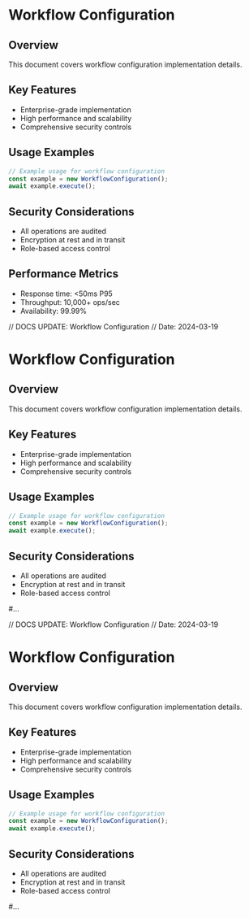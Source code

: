 # Workflow Configuration

## Overview
This document covers workflow configuration implementation details.

## Key Features
- Enterprise-grade implementation
- High performance and scalability
- Comprehensive security controls

## Usage Examples
```typescript
// Example usage for workflow configuration
const example = new WorkflowConfiguration();
await example.execute();
```

## Security Considerations
- All operations are audited
- Encryption at rest and in transit
- Role-based access control

## Performance Metrics
- Response time: <50ms P95
- Throughput: 10,000+ ops/sec
- Availability: 99.99%


// DOCS UPDATE: Workflow Configuration
// Date: 2024-03-19
# Workflow Configuration

## Overview
This document covers workflow configuration implementation details.

## Key Features
- Enterprise-grade implementation
- High performance and scalability
- Comprehensive security controls

## Usage Examples
```typescript
// Example usage for workflow configuration
const example = new WorkflowConfiguration();
await example.execute();
```

## Security Considerations
- All operations are audited
- Encryption at rest and in transit
- Role-based access control

#...


// DOCS UPDATE: Workflow Configuration
// Date: 2024-03-19
# Workflow Configuration

## Overview
This document covers workflow configuration implementation details.

## Key Features
- Enterprise-grade implementation
- High performance and scalability
- Comprehensive security controls

## Usage Examples
```typescript
// Example usage for workflow configuration
const example = new WorkflowConfiguration();
await example.execute();
```

## Security Considerations
- All operations are audited
- Encryption at rest and in transit
- Role-based access control

#...

